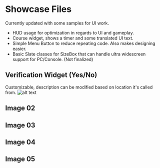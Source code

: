 # Showcase Files

Currently updated with some samples for UI work.
* HUD usage for optimization in regards to UI and gameplay.
* Course widget, shows a timer and some translated UI text.
* Simple Menu Button to reduce repeating code. Also makes designing easier.
* Basic Slate classes for SizeBox that can handle ultra widescreen support for PC/Console. (Not finalized)



## Verification Widget (Yes/No)
Customizable, description can be modified based on location it's called from.
![alt text](ShowcaseProject/Screenshots/Simple_YesNo_VerificationWidget.png?raw=true)

## Image 02

## Image 03

## Image 04

## Image 05
